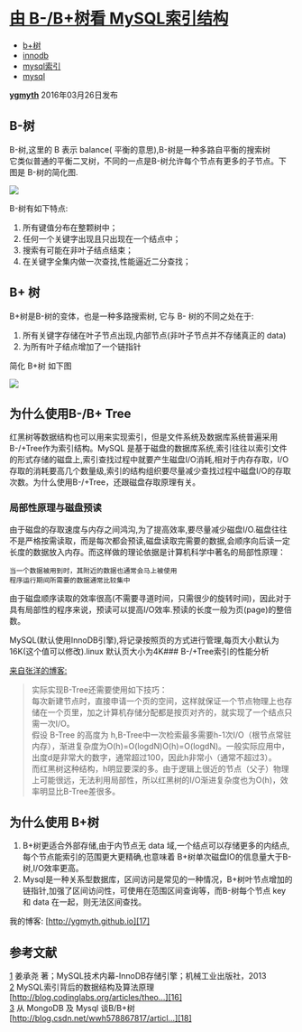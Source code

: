 # [由 B-/B+树看 MySQL索引结构][0]

* [b+树][1]
* [innodb][2]
* [mysql索引][3]
* [mysql][4]

[**ygmyth**][5] 2016年03月26日发布 


## B-树

B-树,这里的 B 表示 balance( 平衡的意思),B-树是一种多路自平衡的搜索树   
它类似普通的平衡二叉树，不同的一点是B-树允许每个节点有更多的子节点。下图是 B-树的简化图.

![][14]

B-树有如下特点:

1. 所有键值分布在整颗树中；
1. 任何一个关键字出现且只出现在一个结点中；
1. 搜索有可能在非叶子结点结束；
1. 在关键字全集内做一次查找,性能逼近二分查找；

## B+ 树

B+树是B-树的变体，也是一种多路搜索树, 它与 B- 树的不同之处在于:

1. 所有关键字存储在叶子节点出现,内部节点(非叶子节点并不存储真正的 data)
1. 为所有叶子结点增加了一个链指针

简化 B+树 如下图

![][15]

## 为什么使用B-/B+ Tree

红黑树等数据结构也可以用来实现索引，但是文件系统及数据库系统普遍采用B-/+Tree作为索引结构。MySQL 是基于磁盘的数据库系统,索引往往以索引文件的形式存储的磁盘上,索引查找过程中就要产生磁盘I/O消耗,相对于内存存取，I/O存取的消耗要高几个数量级,索引的结构组织要尽量减少查找过程中磁盘I/O的存取次数。为什么使用B-/+Tree，还跟磁盘存取原理有关。

### 局部性原理与磁盘预读

由于磁盘的存取速度与内存之间鸿沟,为了提高效率,要尽量减少磁盘I/O.磁盘往往不是严格按需读取，而是每次都会预读,磁盘读取完需要的数据,会顺序向后读一定长度的数据放入内存。而这样做的理论依据是计算机科学中著名的局部性原理：

    当一个数据被用到时，其附近的数据也通常会马上被使用
    程序运行期间所需要的数据通常比较集中

由于磁盘顺序读取的效率很高(不需要寻道时间，只需很少的旋转时间)，因此对于具有局部性的程序来说，预读可以提高I/O效率.预读的长度一般为页(page)的整倍数。

MySQL(默认使用InnoDB引擎),将记录按照页的方式进行管理,每页大小默认为16K(这个值可以修改).linux 默认页大小为4K### B-/+Tree索引的性能分析

[来自张洋的博客:][16]

> 实际实现B-Tree还需要使用如下技巧：  
> 每次新建节点时，直接申请一个页的空间，这样就保证一个节点物理上也存储在一个页里，加之计算机存储分配都是按页对齐的，就实现了一个结点只需一次I/O。  
> 假设 B-Tree 的高度为 h,B-Tree中一次检索最多需要h-1次I/O（根节点常驻内存），渐进复杂度为O(h)=O(logdN)O(h)=O(logdN)。一般实际应用中，出度d是非常大的数字，通常超过100，因此h非常小（通常不超过3）。  
> 而红黑树这种结构，h明显要深的多。由于逻辑上很近的节点（父子）物理上可能很远，无法利用局部性，所以红黑树的I/O渐进复杂度也为O(h)，效率明显比B-Tree差很多。

## 为什么使用 B+树

1. B+树更适合外部存储,由于内节点无 data 域,一个结点可以存储更多的内结点,每个节点能索引的范围更大更精确,也意味着 B+树单次磁盘IO的信息量大于B-树,I/O效率更高。
1. Mysql是一种关系型数据库，区间访问是常见的一种情况，B+树叶节点增加的链指针,加强了区间访问性，可使用在范围区间查询等，而B-树每个节点 key 和 data 在一起，则无法区间查找。

我的博客: [http://ygmyth.github.io][17]

## 参考文献

[1] 姜承尧 著；MySQL技术内幕-InnoDB存储引擎；机械工业出版社，2013  
[2] MySQL索引背后的数据结构及算法原理 [http://blog.codinglabs.org/articles/theo...][16]  
[3] 从 MongoDB 及 Mysql 谈B/B+树 [http://blog.csdn.net/wwh578867817/articl...][18]

[0]: https://segmentfault.com/a/1190000004690721
[1]: https://segmentfault.com/t/b%2B%E6%A0%91/blogs
[2]: https://segmentfault.com/t/innodb/blogs
[3]: https://segmentfault.com/t/mysql%E7%B4%A2%E5%BC%95/blogs
[4]: https://segmentfault.com/t/mysql/blogs
[5]: https://segmentfault.com/u/ygmyth
[14]: ./img/bVtQp5.png
[15]: ./img/bVtQp6.png
[16]: http://blog.codinglabs.org/articles/theory-of-mysql-index.html
[17]: http://ygmyth.github.io
[18]: http://blog.csdn.net/wwh578867817/article/details/50493940